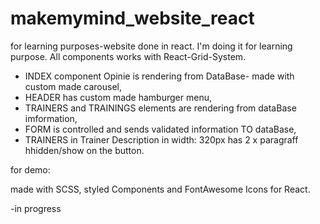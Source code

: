 # makemymind_website_react
for learning purposes-website done in react. I'm doing it for learning purpose. 
All components works with React-Grid-System.

- INDEX component Opinie is rendering from DataBase- made with custom made carousel,
- HEADER has custom made hamburger menu,
- TRAINERS and TRAININGS elements are rendering from dataBase imformation,
- FORM is controlled and sends validated information TO dataBase,
- TRAINERS in Trainer Description in width: 320px has 2 x paragraff hhidden/show on the button.

for demo:

made with SCSS, styled Components and FontAwesome Icons for React.

-in progress
